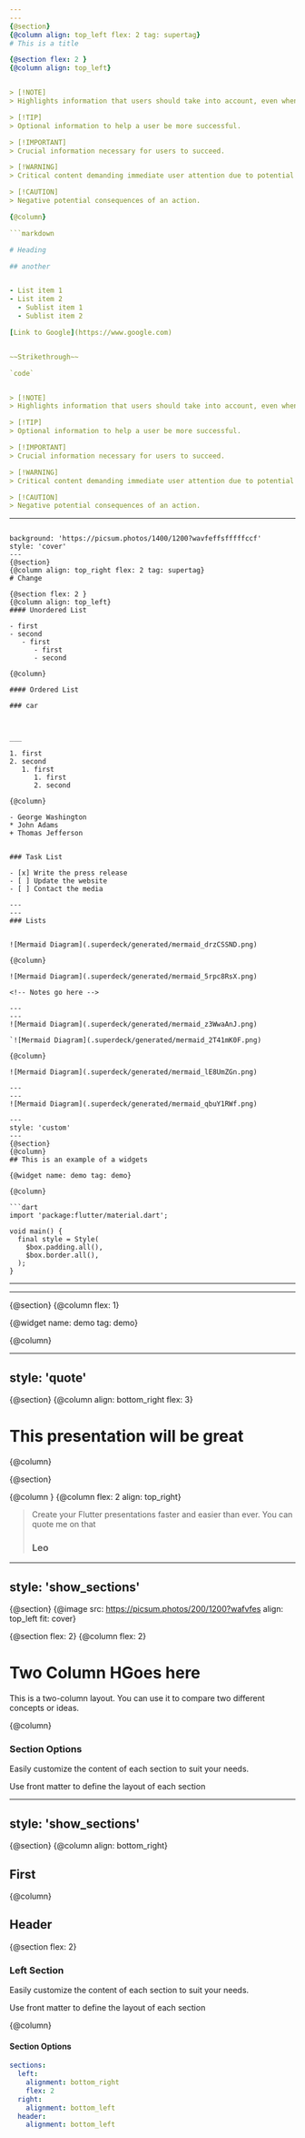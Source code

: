 ```yaml
---
---
{@section}
{@column align: top_left flex: 2 tag: supertag}
# This is a title

{@section flex: 2 }
{@column align: top_left}


> [!NOTE]  
> Highlights information that users should take into account, even when skimming.

> [!TIP]
> Optional information to help a user be more successful.

> [!IMPORTANT]  
> Crucial information necessary for users to succeed.

> [!WARNING]  
> Critical content demanding immediate user attention due to potential risks.

> [!CAUTION]
> Negative potential consequences of an action.

{@column}

```markdown

# Heading

## another


- List item 1
- List item 2
  - Sublist item 1
  - Sublist item 2

[Link to Google](https://www.google.com)


~~Strikethrough~~

`code`


> [!NOTE]  
> Highlights information that users should take into account, even when skimming.

> [!TIP]
> Optional information to help a user be more successful.

> [!IMPORTANT]  
> Crucial information necessary for users to succeed.

> [!WARNING]  
> Critical content demanding immediate user attention due to potential risks.

> [!CAUTION]
> Negative potential consequences of an action.

```

---
```

background: 'https://picsum.photos/1400/1200?wavfeffsfffffccf'
style: 'cover'
---
{@section}
{@column align: top_right flex: 2 tag: supertag}
# Change

{@section flex: 2 }
{@column align: top_left}
#### Unordered List

- first
- second
   - first
      - first
      - second

{@column}

#### Ordered List

### car



___

1. first
2. second
   1. first
      1. first
      2. second

{@column}

- George Washington
* John Adams
+ Thomas Jefferson


### Task List

- [x] Write the press release
- [ ] Update the website
- [ ] Contact the media

---
---
### Lists


![Mermaid Diagram](.superdeck/generated/mermaid_drzCSSND.png)

{@column}

![Mermaid Diagram](.superdeck/generated/mermaid_5rpc8RsX.png)

<!-- Notes go here -->

---
---
![Mermaid Diagram](.superdeck/generated/mermaid_z3WwaAnJ.png)

`![Mermaid Diagram](.superdeck/generated/mermaid_2T41mK0F.png)

{@column}

![Mermaid Diagram](.superdeck/generated/mermaid_lE8UmZGn.png)

---
---
![Mermaid Diagram](.superdeck/generated/mermaid_qbuY1RWf.png)

---
style: 'custom'
---
{@section}
{@column}
## This is an example of a widgets

{@widget name: demo tag: demo}

{@column}

```dart
import 'package:flutter/material.dart';

void main() {
  final style = Style(
    $box.padding.all(),
    $box.border.all(),
  );
}

```

---
---
{@section}
{@column flex: 1}

{@widget name: demo tag: demo}

{@column}

---
style: 'quote'
---
{@section}
{@column align: bottom_right flex: 3}
# This presentation will be great

{@column}

{@section}


{@column }
{@column flex: 2 align: top_right}
> Create your Flutter presentations faster and easier than ever.
> You can quote me on that
> ### Leo

---
style: 'show_sections'
---
{@section}
{@image src: https://picsum.photos/200/1200?wafvfes align: top_left fit: cover}

{@section flex: 2}
{@column flex: 2}
# Two Column HGoes here

This is a two-column layout. You can use it to compare two different concepts or ideas.


{@column}

### Section Options

Easily customize the content of each section to suit your needs.

Use front matter to define the layout of each section

---
style: 'show_sections'
---
{@section}
{@column align: bottom_right}

## First

{@column}  


## Header

{@section flex: 2}

### Left Section
Easily customize the content of each section to suit your needs.

Use front matter to define the layout of each section

{@column}

#### Section Options

```yaml
sections:
  left:
    alignment: bottom_right
    flex: 2
  right:
    alignment: bottom_left
  header:
    alignment: bottom_left
```

